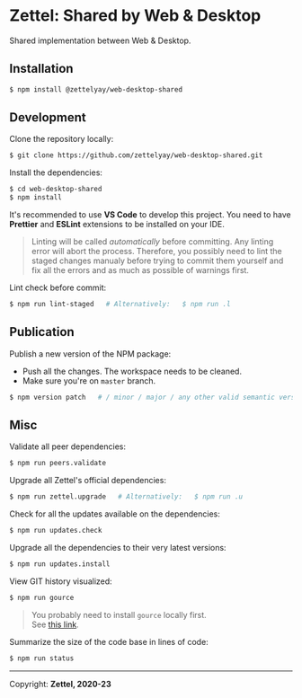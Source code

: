 # Zettel: Shared by Web & Desktop

Shared implementation between Web & Desktop.

## Installation

```bash
$ npm install @zettelyay/web-desktop-shared
```

## Development

Clone the repository locally:


```bash
$ git clone https://github.com/zettelyay/web-desktop-shared.git
```

Install the dependencies:

```bash
$ cd web-desktop-shared
$ npm install
```

It's recommended to use **VS Code** to develop this project.
You need to have **Prettier** and **ESLint** extensions to be installed on your IDE.

> Linting will be called _automatically_ before committing. Any linting error will abort the process. Therefore, you possibly need to lint the staged changes manualy before trying to commit them yourself and fix all the errors and as much as possible of warnings first.

Lint check before commit:

```bash
$ npm run lint-staged   # Alternatively:   $ npm run .l
```

## Publication

Publish a new version of the NPM package:

- Push all the changes. The workspace needs to be cleaned.
- Make sure you're on `master` branch.

```bash
$ npm version patch   # / minor / major / any other valid semantic version
```

## Misc

Validate all peer dependencies:

```bash
$ npm run peers.validate
```

Upgrade all Zettel's official dependencies:

```bash
$ npm run zettel.upgrade   # Alternatively:   $ npm run .u
```

Check for all the updates available on the dependencies:

```bash
$ npm run updates.check
```

Upgrade all the dependencies to their very latest versions:

```bash
$ npm run updates.install
```

View GIT history visualized:

```bash
$ npm run gource
```

> You probably need to install `gource` locally first.<br/>
See [this link](https://gource.io/).

Summarize the size of the code base in lines of code:

```bash
$ npm run status
```

------------------

Copyright: **Zettel, 2020-23**
